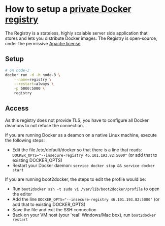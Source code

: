 # How to setup a [private Docker registry](https://docs.docker.com/registry/)

The Registry is a stateless, highly scalable server side application that stores
and lets you distribute Docker images. The Registry is open-source, under the
permissive [Apache license](http://en.wikipedia.org/wiki/Apache_License).

## Setup

~~~ sh
# on node-3
docker run -d -h node-3 \
    --name=registry \
    --restart=always \
    -p 5000:5000 \
    registry
~~~

## Access

As this registry does not provide TLS, you have to configure all Docker deamons to
not refuse the connection.

If you are running Docker as a deamon on a native Linux machine, execute the following steps:

* Edit the file /etc/default/docker so that there is a line that reads:
  `DOCKER_OPTS="--insecure-registry 46.101.193.82:5000"` (or add that to existing DOCKER_OPTS)
* Restart your Docker daemon: `service docker stop && service docker start`

If you are running boot2docker, the steps to edit the profile would be:

* Run `boot2docker ssh -t sudo vi /var/lib/boot2docker/profile` to open the editor
* Add the line `DOCKER_OPTS="--insecure-registry 46.101.193.82:5000"` (or add that to existing DOCKER_OPTS)
* Save the file and exit the SSH connection
* Back on your VM host (your 'real' Windows/Mac box), run `boot2docker restart`
